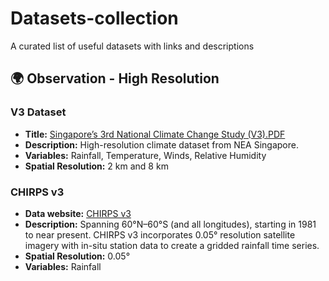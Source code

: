 # Datasets-collection
A curated list of useful datasets with links and descriptions


## 🌍 Observation - High Resolution

### V3 Dataset
- **Title:** [Singapore’s 3rd National Climate Change Study (V3).PDF](https://www.nea.gov.sg/docs/default-source/envision/cisr/v3-brochure.pdf)  
- **Description:** High-resolution climate dataset from NEA Singapore.  
- **Variables:** Rainfall, Temperature, Winds, Relative Humidity  
- **Spatial Resolution:** 2 km and 8 km  

### CHIRPS v3
- **Data website:** [CHIRPS v3](https://www.chc.ucsb.edu/data)  
- **Description:** Spanning 60°N–60°S (and all longitudes), starting in 1981 to near present. CHIRPS v3 incorporates 0.05° resolution satellite imagery with in-situ station data to create a gridded rainfall time series.  
- **Spatial Resolution:** 0.05°  
- **Variables:** Rainfall  

